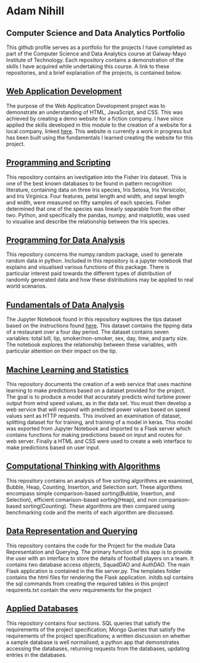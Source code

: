 # Adam Nihill

## Computer Science and Data Analytics Portfolio

This github profile serves as a portfolio for the projects I have completed as part of the Computer Science and Data Analytics course at Galway-Mayo Institute of Technology. Each repository contains a demonstration of the skills I have acquired while undertaking this course. A link to these repositories, and a brief explanation of the projects, is contained below.

## [Web Application Development](https://github.com/adamnihill/web-application-development)

The purpose of the Web Application Development project was to demonstrate an understanding of HTML, JavaScript, and CSS. This was achieved by creating a demo website for a fiction company. I have since applied the skills developed in this module to the creation of a website for a local company, linked [here](https://akcoops.netlify.app). This website is currently a work in progress but has been built using the fundamentals I learned creating the website for this project. 

## [Programming and Scripting](https://github.com/adamnihill/programming-and-scripting)

This repository contains an ivestigation into the Fisher Iris dataset. This is one of the best known databases to be found in pattern recognition literature, containing data on three Iris species, Iris Setosa, Iris Versicolor, and Iris Virginica. Four features, petal length and width, and sepal length and width, were measured on fifty samples of each species. Fisher determined that one of the species was linearly separable from the other two. Python, and specifically the pandas, numpy, and matplotlib, was used to visualise and describe the relationship between the Iris species. 

## [Programming for Data Analysis](https://github.com/adamnihill/programming-data-analysis)

This repository concerns the numpy.random package, used to generate random data in python. Included in this repository is a jupyter notebook that explains and visualised various functions of this package. There is particular interest paid towards the different types of distribution of randomly generated data and how these distributions may be applied to real world scenarios.

## [Fundamentals of Data Analysis](https://github.com/adamnihill/fundamentals-data-analysis)

The Jupyter Notebook found in this repository explores the tips dataset based on the instructions found [here](https://github.com/ianmcloughlin/project-2019-fundda/raw/master/project.pdf). This dataset contains the tipping data of a restaurant over a four day period. The dataset contains seven variables: total bill, tip, smoker/non-smoker, sex, day, time, and party size. The notebook explores the relationship between these variables, with particular attention on their impact on the tip.

## [Machine Learning and Statistics](https://github.com/adamnihill/machine-learning-statistics)

This repository documents the creation of a web service that uses machine learning to make predictions based on a dataset provided for the project. The goal is to produce a model that accurately predicts wind turbine power output from wind speed values, as in the data set. You must then develop a web service that will respond with predicted power values based on speed values sent as HTTP requests. This involved an examination of dataset, splitting dataset for for training, and training of a model in keras. This model was exported from Jupyter Notebook and imported to a Flask server which contains functions for making predictions based on input and routes for web server. Finally a HTML and CSS were used to create a web interface to make predictions based on user input.

## [Computational Thinking with Algorithms](https://github.com/adamnihill/computational-thinking-algorithms)

This repository contains an analysis of five sorting algorithms are examined, Bubble, Heap, Counting, Insertion, and Selection sort. These algorithms encompass simple comparison-based sorting(Bubble, Insertion, and Selection), efficient comarison-based sorting(Heap), and non comparison-based sorting(Counting). These algorithms are then compared using benchmarking code and the merits of each algorithm are discussed.

## [Data Representation and Querying](https://github.com/adamnihill/data-representation)

This repository contains the code for the Project for the module Data Representation and Querying. The primary function of this app is to provide the user with an interface to store the details of football players on a team. It contains two database access objects, SquadDAO and AuthDAO. The main Flask application is contained in the file server.py. The templates folder contains the html files for rendering the Flask application. initdb.sql contains the sql commands from creating the required tables in this project requirents.txt contain the venv requirements for the project

## [Applied Databases](https://github.com/adamnihill/applied-databases)

This repository contains four sections. SQL queries that satisfy the requirements of the project specification; Mongo Queries that satisfy the requirements of the project specifications; a written discussion on whether a sample database is well normalised; a python app that demonstrates accessing the databases, returning requests from the databases, updating entries in the databases.
